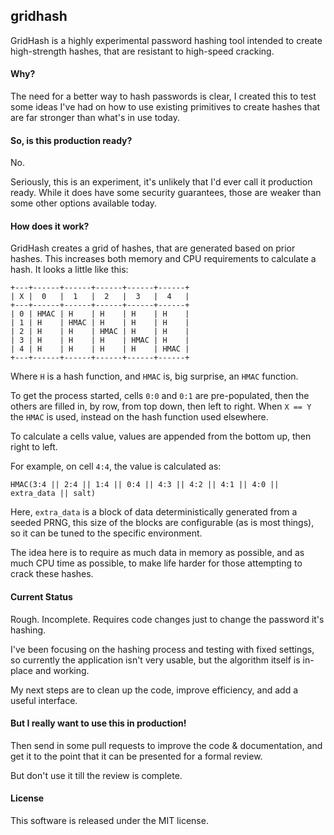 ## gridhash
GridHash is a highly experimental password hashing tool intended to create high-strength hashes, that are resistant to high-speed cracking.

#### Why?
The need for a better way to hash passwords is clear, I created this to test some ideas I've had on how to use existing primitives to create hashes that are far stronger than what's in use today.

#### So, is this production ready?
No.

Seriously, this is an experiment, it's unlikely that I'd ever call it production ready. While it does have some security guarantees, those are weaker than some other options available today.

#### How does it work?
GridHash creates a grid of hashes, that are generated based on prior hashes. This increases both memory and CPU requirements to calculate a hash. It looks a little like this:

```
+---+------+------+------+------+------+
| X |  0   |  1   |  2   |  3   |  4   |
+---+------+------+------+------+------+
| 0 | HMAC | H    | H    | H    | H    |
| 1 | H    | HMAC | H    | H    | H    |
| 2 | H    | H    | HMAC | H    | H    |
| 3 | H    | H    | H    | HMAC | H    |
| 4 | H    | H    | H    | H    | HMAC |
+---+------+------+------+------+------+
```

Where `H` is a hash function, and `HMAC` is, big surprise, an `HMAC` function.

To get the process started, cells `0:0` and `0:1` are pre-populated, then the others are filled in, by row, from top down, then left to right. When `X == Y` the `HMAC` is used, instead on the hash function used elsewhere.

To calculate a cells value, values are appended from the bottom up, then right to left.

For example, on cell `4:4`, the value is calculated as:

```
HMAC(3:4 || 2:4 || 1:4 || 0:4 || 4:3 || 4:2 || 4:1 || 4:0 || extra_data || salt)
```

Here, `extra_data` is a block of data deterministically generated from a seeded PRNG, this size of the blocks are configurable (as is most things), so it can be tuned to the specific environment.

The idea here is to require as much data in memory as possible, and as much CPU time as possible, to make life harder for those attempting to crack these hashes.

#### Current Status
Rough. Incomplete. Requires code changes just to change the password it's hashing.

I've been focusing on the hashing process and testing with fixed settings, so currently the application isn't very usable, but the algorithm itself is in-place and working.

My next steps are to clean up the code, improve efficiency, and add a useful interface.

#### But I really want to use this in production!
Then send in some pull requests to improve the code & documentation, and get it to the point that it can be presented for a formal review.

But don't use it till the review is complete.

#### License
This software is released under the MIT license.

